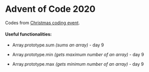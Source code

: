 # Advent of Code 2020 

Codes from [Christmas coding event](https://adventofcode.com/2020). 

#### Useful functionalities: 

* Array.prototype.sum *(sums an array)* - day 9

* Array.prototype.min *(gets maximum number of an array)* - day 9

* Array.prototype.max *(gets minimum number of an array)* - day 9
